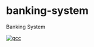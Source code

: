# banking-system
Banking System

[![gcc](https://github.com/shikharvashistha/banking-system/actions/workflows/gcc.yml/badge.svg?branch=main)](https://github.com/shikharvashistha/banking-system/actions/workflows/gcc.yml)